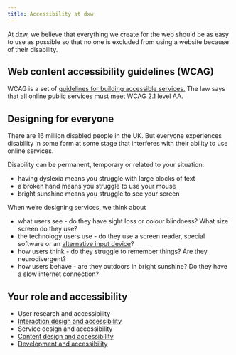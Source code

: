 ```yaml
---
title: Accessibility at dxw
---
```

At dxw, we believe that everything we create for the web should be as easy to use as possible so that no one is excluded from using a website because of their disability.

## Web content accessibility guidelines (WCAG)

WCAG is a set of [guidelines for building accessible services.](https://www.w3.org/WAI/standards-guidelines/wcag/) The law says that all online public services must meet WCAG 2.1 level AA. 


## Designing for everyone

There are 16 million disabled people in the UK. But everyone experiences disability in some form at some stage that interferes with their ability to use online services.

Disability can be permanent, temporary or related to your situation:

* having dyslexia means you struggle with large blocks of text
* a broken hand means you struggle to use your mouse
* bright sunshine means you struggle to see your screen

When we’re designing services, we think about

* what users see - do they have sight loss or colour blindness? What size screen do they use?
* the technology users use - do they use a screen reader, special software or an [alternative input device](https://business.scope.org.uk/article/assistive-technology-devices-definitions-how-disabled-people-use-the-web)?
* how users think - do they struggle to remember things? Are they neurodivergent?
* how users behave - are they outdoors in bright sunshine? Do they have a slow internet connection?

## Your role and accessibility

* User research and accessibility
* [Interaction design and accessibility](interaction-design)
* Service design and accessibility
* [Content design and accessibility](content)
* [Development and accessibility](development)
